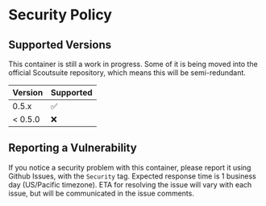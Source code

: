 # Security Policy

## Supported Versions

This container is still a work in progress. Some of it is being moved into
the official Scoutsuite repository, which means this will be semi-redundant.

| Version | Supported          |
| ------- | ------------------ |
| 0.5.x   | :white_check_mark: |
| < 0.5.0 | :x:                |

## Reporting a Vulnerability

If you notice a security problem with this container, please report it
using Github Issues, with the `Security` tag. Expected response time is
1 business day (US/Pacific timezone). ETA for resolving the issue will
vary with each issue, but will be communicated in the issue comments.
